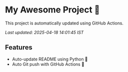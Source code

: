 # My Awesome Project 🚀

This project is automatically updated using GitHub Actions.

_Last updated: 2025-04-18 14:01:45 IST_

## Features
- Auto-update README using Python 🐍
- Auto Git push with GitHub Actions 🤖
